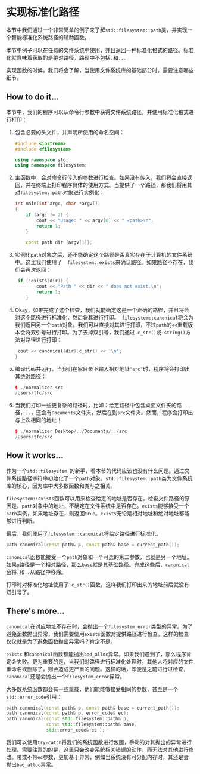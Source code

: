 # 实现标准化路径

本节中我们通过一个非常简单的例子来了解`std::filesystem::path`类，并实现一个智能标准化系统路径的辅助函数。

本节中例子可以在任意的文件系统中使用，并且返回一种标准化格式的路径。标准化就意味着获取的是绝对路径，路径中不包括`.`和`..`。

实现函数的时候，我们将会了解，当使用文件系统库的基础部分时，需要注意哪些细节。

## How to do it...

本节中，我们的程序可以从命令行参数中获得文件系统路径，并使用标准化格式进行打印：

1. 包含必要的头文件，并声明所使用的命名空间：

   ```c++
   #include <iostream>
   #include <filesystem>
   
   using namespace std;
   using namespace filesystem;
   ```

2. 主函数中，会对命令行传入的参数进行检查。如果没有传入，我们将会直接返回，并在终端上打印程序具体的使用方式。当提供了一个路径，那我们将用其对`filesystem::path`对象进行实例化：

   ```c++
   int main(int argc, char *argv[])
   {
       if (argc != 2) {
           cout << "Usage: " << argv[0] << " <path>\n";
           return 1;
       }
       
       const path dir {argv[1]};
   ```

3. 实例化`path`对象之后，还不能确定这个路径是否真实存在于计算机的文件系统中。这里我们使用了`  filesystem::exists`来确认路径。如果路径不存在，我们会再次返回：

   ```c++
   	if (!exists(dir)) {
           cout << "Path " << dir << " does not exist.\n";
           return 1;
       }	
   ```

4. Okay，如果完成了这个检查，我们就能确定这是一个正确的路径，并且将会对这个路径进行标准化，然后将其进行打印。` filesystem::canonical`将会为我们返回另一个`path`对象。我们可以直接对其进行打印，不过`path`的`<<`重载版本会将双引号进行打印。为了去掉双引号，我们通过`.c_str()`或`.string()`方法对路径进行打印：

   ```c++
   	cout << canonical(dir).c_str() << '\n';
   }
   ```

5. 编译代码并运行。当我们在家目录下输入相对地址`"src"`时，程序将会打印出其绝对路径：

   ```c++
   $ ./normalizer src
   /Users/tfc/src
   ```

6. 当我们打印一些更复杂的路径时，比如：给定路径中包含桌面文件夹的路径，`..`，还会有`Documents`文件夹，然后在到`src`文件夹。然而，程序会打印出与上次相同的地址！

   ```c++
   $ ./normalizer Desktop/../Documents/../src
   /Users/tfc/src
   ```

## How it works...

作为一个`std::filesystem `的新手，看本节的代码应该也没有什么问题。通过文件系统路径字符串初始化了一个`path`对象。`std::filesystem::path`类为文件系统库的核心，因为库中大多数函数和类与之相关。

`filesystem::exists`函数可以用来检查给定的地址是否存在。检查文件路径的原因是，`path`对象中的地址，不确定在文件系统中是否存在。`exists`能够接受一个`path`实例，如果地址存在，则返回`true`。`exists`无论是相对地址和绝对地址都能够进行判断。

最后，我们使用了`filesystem::canonical`将给定路径进行标准化。

```c++
path canonical(const path& p, const path& base = current_path());
```

`canonical`函数能接受一个`path`对象和一个可选的第二参数，也就是另一个地址。如果`p`路径是一个相对路径，那么`base`就是其基础路径。完成这些后，`canonical`会将`.`和`..`从路径中移除。

打印时对标准化地址使用了`.c_str()`函数，这样我们打印出来的地址前后就没有双引号了。

## There's more...

`canonical`在对应地址不存在时，会抛出一个`filesystem_error`类型的异常。为了避免函数抛出异常，我们需要使用`exists`函数对提供路径进行检查。这样的检查仅仅就是为了避免函数抛出异常吗？肯定不是。

`exists` 和`canonical`函数都能抛出`bad_alloc`异常。如果我们遇到了，那么程序肯定会失败。更为重要的是，当我们对路径进行标准化处理时，其他人将对应的文件重命名或删除了，则会造成更严重的问题。这样的话，即便是之前进行过检查，`canonical`还是会抛出一个`filesystem_error`异常。

大多数系统函数都会有一些重载，他们能能够接受相同的参数，甚至是一个` std::error_code`引用：

```c++
path canonical(const path& p, const path& base = current_path());
path canonical(const path& p, error_code& ec);
path canonical(const std::filesystem::path& p,
               const std::filesystem::path& base,
               std::error_code& ec );
```

我们可以使用`try-catch`将我们的系统函数进行包围，手动的对其抛出的异常进行处理。需要注意的的是，这里只会改变系统相关错误的动作，而无法对其他进行修改。带或不带`ec`参数，更加基于异常，例如当系统没有可分配内存时，其还是会抛出`bad_alloc`异常。